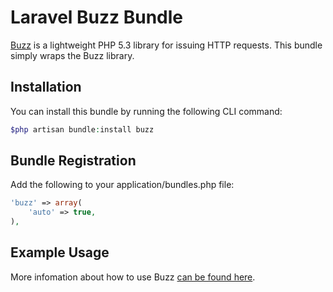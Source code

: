 Laravel Buzz Bundle
============

[Buzz](https://github.com/kriswallsmith/Buzz) is a lightweight PHP 5.3 library for issuing HTTP requests. This bundle simply wraps the Buzz library.

## Installation

You can install this bundle by running the following CLI command:

```php
$php artisan bundle:install buzz
```

## Bundle Registration

Add the following to your application/bundles.php file:

```php
'buzz' => array(
    'auto' => true,
),
```

## Example Usage

More infomation about how to use Buzz [can be found here](https://github.com/kriswallsmith/Buzz).